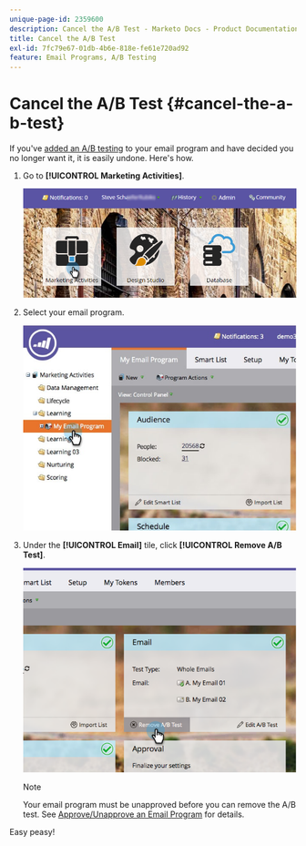```yaml
---
unique-page-id: 2359600
description: Cancel the A/B Test - Marketo Docs - Product Documentation
title: Cancel the A/B Test
exl-id: 7fc79e67-01db-4b6e-818e-fe61e720ad92
feature: Email Programs, A/B Testing
---
```

# Cancel the A/B Test {#cancel-the-a-b-test}

If you've  [added an A/B testing](/help/marketo/product-docs/email-marketing/email-programs/email-program-actions/email-test-a-b-test/add-an-a-b-test.md) to your email program and have decided you no longer want it, it is easily undone. Here's how.

1. Go to **[!UICONTROL Marketing Activities]**.

   ![](assets/login-marketing-activities-1.png)

1. Select your email program.

   ![](assets/selectemailprogram-1.jpg)

1. Under the **[!UICONTROL Email]** tile, click **[!UICONTROL Remove A/B Test]**.

   ![](assets/image2015-5-6-14-3a27-3a58.png)

   >[!NOTE]
   >
   >Your email program must be unapproved before you can remove the A/B test. See [Approve/Unapprove an Email Program](/help/marketo/product-docs/email-marketing/email-programs/email-program-actions/approve-unapprove-an-email-program.md) for details.

Easy peasy!

